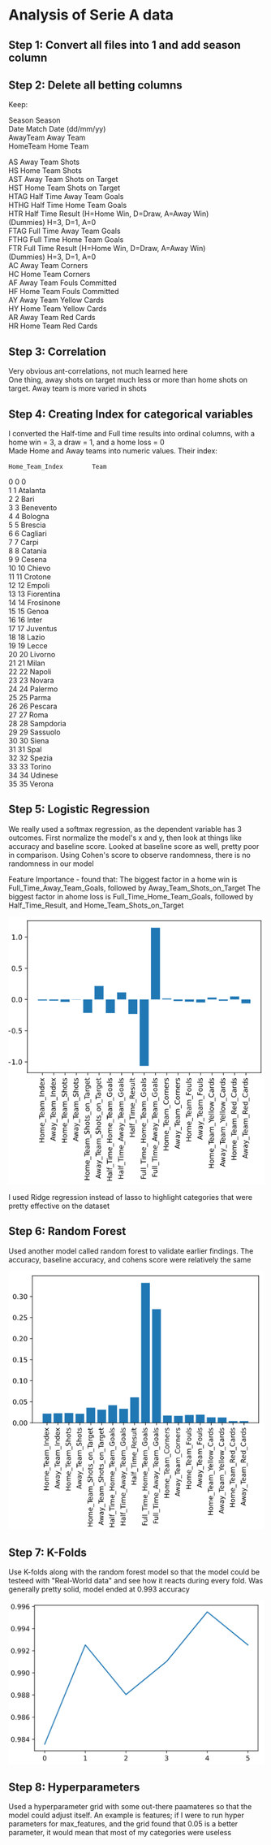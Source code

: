 # Analysis of Serie A data

## Step 1: Convert all files into 1 and add season column

## Step 2: Delete all betting columns
Keep:

Season      Season  
Date	    Match Date (dd/mm/yy)  
AwayTeam    Away Team  
HomeTeam	Home Team  

AS          Away Team Shots  
HS	        Home Team Shots  
AST         Away Team Shots on Target  
HST	        Home Team Shots on Target  
HTAG        Half Time Away Team Goals  
HTHG	    Half Time Home Team Goals  
HTR	        Half Time Result (H=Home Win, D=Draw, A=Away Win)  
            (Dummies)   H=3, D=1, A=0  
FTAG	    Full Time Away Team Goals  
FTHG	    Full Time Home Team Goals  
FTR	        Full Time Result (H=Home Win, D=Draw, A=Away Win)  
            (Dummies)   H=3, D=1, A=0  
AC	        Away Team Corners  
HC	        Home Team Corners  
AF	        Away Team Fouls Committed  
HF	        Home Team Fouls Committed  
AY	        Away Team Yellow Cards  
HY	        Home Team Yellow Cards  
AR	        Away Team Red Cards  
HR	        Home Team Red Cards  

## Step 3: Correlation

Very obvious ant-correlations, not much learned here  
One thing, away shots on target much less or more than home shots on target. Away team is more varied in shots  

## Step 4: Creating Index for categorical variables

I converted the Half-time and Full time results into ordinal columns, with a home win = 3, a draw = 1, and a home loss = 0  
Made Home and Away teams into numeric values. Their index:

    Home_Team_Index        Team  
0                 0           0  
1                 1    Atalanta  
2                 2        Bari  
3                 3   Benevento  
4                 4     Bologna  
5                 5     Brescia  
6                 6    Cagliari  
7                 7       Carpi  
8                 8     Catania  
9                 9      Cesena  
10               10      Chievo  
11               11     Crotone  
12               12      Empoli  
13               13  Fiorentina  
14               14   Frosinone  
15               15       Genoa  
16               16       Inter  
17               17    Juventus  
18               18       Lazio  
19               19       Lecce  
20               20     Livorno  
21               21       Milan  
22               22      Napoli  
23               23      Novara  
24               24     Palermo  
25               25       Parma  
26               26     Pescara  
27               27        Roma  
28               28   Sampdoria  
29               29    Sassuolo  
30               30       Siena  
31               31        Spal  
32               32      Spezia  
33               33      Torino  
34               34     Udinese  
35               35      Verona  

## Step 5: Logistic Regression

We really used a softmax regression, as the dependent variable has 3 outcomes. First normalize the model's x and y, then look at things like accuracy and baseline score. Looked at baseline score as well, pretty poor in comparison. Using Cohen's score to observe randomness, there is no randomness in our model

Feature Importance - found that:
The biggest factor in a home win is Full_Time_Away_Team_Goals, followed by Away_Team_Shots_on_Target
The biggest factor in ahome loss is Full_Time_Home_Team_Goals, followed by Half_Time_Result, and Home_Team_Shots_on_Target

<img src="img/feature_importance_softmax_regression.png">


I used Ridge regression instead of lasso to highlight categories that were pretty effective on the dataset

## Step 6: Random Forest

Used another model called random forest to validate earlier findings. The accuracy, baseline accuracy, and cohens score were relatively the same

<img src="img/feature_importance_random_forest.png">


## Step 7: K-Folds

Use K-folds along with the random forest model so that the model could be testeed with "Real-World data" and see how it reacts during every fold. Was generally pretty solid, model ended at 0.993 accuracy

<img src="img/K-folds_6_splits.png">


## Step 8: Hyperparameters

Used a hyperparameter grid with some out-there paamateres so that the model could adjust itself. An example is features; if I were to run hyper parameters for max_features, and the grid found that 0.05 is a better parameter, it would mean that most of my categories were useless